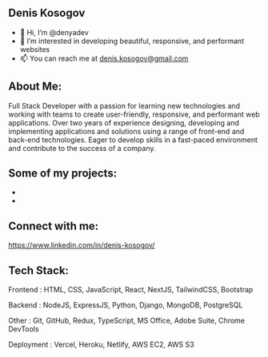 ## Denis Kosogov

- 👋 Hi, I’m @denyadev
- 👀 I’m interested in developing beautiful, responsive, and performant websites
- 📫 You can reach me at denis.kosogov@gmail.com

## About Me:

Full Stack Developer with a passion for learning new technologies and working with teams to create user-friendly, responsive, and performant web applications. Over two years of experience designing, developing and implementing applications and solutions using a range of front-end and back-end technologies. Eager to develop skills in a fast-paced environment and contribute to the success of a company.

## Some of my projects:

-

-

## Connect with me:

https://www.linkedin.com/in/denis-kosogov/

## Tech Stack:

Frontend	  :	HTML, CSS, JavaScript, React, NextJS, TailwindCSS, Bootstrap

Backend	    :	NodeJS, ExpressJS, Python, Django, MongoDB, PostgreSQL

Other   	  :	Git, GitHub, Redux, TypeScript, MS Office, Adobe Suite, Chrome DevTools

Deployment  :	Vercel, Heroku, Netlify, AWS EC2, AWS S3 

<!---
denyadev/denyadev is a ✨ special ✨ repository because its `README.md` (this file) appears on your GitHub profile.
You can click the Preview link to take a look at your changes.
--->
